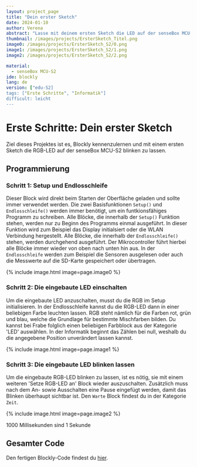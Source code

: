 ```yaml
---
layout: project_page
title: "Dein erster Sketch"
date: 2024-01-10
author: Verena
abstract: "Lasse mit deinem ersten Sketch die LED auf der senseBox MCU-S2 blinken"
thumbnail: /images/projects/ErsterSketch_Titel.png
image0: /images/projects/ErsterSketch_S2/0.png
image1: /images/projects/ErsterSketch_S2/1.png
image2: /images/projects/ErsterSketch_S2/2.png

material:
  - senseBox MCU-S2
ide: blockly
lang: de
version: ["edu-S2]
tags: ["Erste Schritte", "Informatik"]
difficult: leicht
---
```


# Erste Schritte: Dein erster Sketch

Ziel dieses Projektes ist es, Blockly kennenzulernen und mit einem ersten Sketch die RGB-LED auf der senseBox MCU-S2 blinken zu lassen.

## Programmierung

### Schritt 1: Setup und Endlosschleife

Dieser Block wird direkt beim Starten der Oberfläche geladen und sollte immer verwendet werden. Die zwei Basisfunktionen `Setup()` und `Endlosschleife()` werden immer benötigt, um ein funtkionsfähiges Programm zu schreiben.
Alle Blöcke, die innerhalb der `Setup()` Funktion stehen, werden nur zu Beginn des Programms einmal ausgeführt. In dieser Funktion wird zum Beispiel das Display initialsiert oder die WLAN Verbindung hergestellt. Alle Blöcke, die innerhalb der `Endlosschleife()` stehen, werden durchgehend ausgeführt. Der Mikrocontroller führt hierbei alle Blöcke immer wieder von oben nach unten hin aus. In der `Endlosschleife` werden zum Beispiel die Sensoren ausgelesen oder auch die Messwerte auf die SD-Karte gespeichert oder übertragen.

{% include image.html image=page.image0 %}

### Schritt 2: Die eingebaute LED einschalten

Um die eingebaute LED anzuschalten, musst du die RGB im Setup initialisieren. 
In der Endlosschleife kannst du die RGB-LED dann in einer beliebigen Farbe leuchten lassen. RGB steht nämlich für die Farben rot, grün und blau, welche die Grundlage für bestimmte Mischfarben bilden. Du kannst bei Frabe folglich einen beliebigen Farbblock aus der Kategorie 'LED' auswählen.
In der Informatik beginnt das Zählen bei null, weshalb du die angegebene Position unverändert lassen kannst.

{% include image.html image=page.image1 %}


### Schritt 3: Die eingebaute LED blinken lassen

Um die eingebaute RGB-LED blinken zu lassen, ist es nötig, sie mit einem weiteren 'Setze RGB-LED an' Block wieder auszuschalten. Zusätzlich muss nach dem An- sowie Ausschalten eine Pause eingefügt werden, damit das Blinken überhaupt sichtbar ist. Den `Warte` Block findest du in der Kategorie `Zeit`.

{% include image.html image=page.image2 %}

<div class="panel panel-info">
  <div class="panel-heading">
1000 Millisekunden sind 1 Sekunde
  </div>
  <div class="panel-body">
  </div>
</div>

## Gesamter Code

Den fertigen Blockly-Code findest du [hier](https://blockly.sensebox.de/gallery/5fd08ffb64d32d0011cab222). 